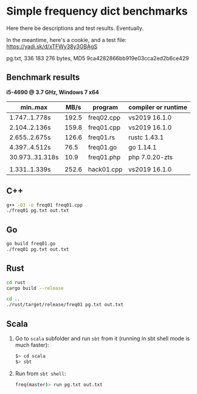 Simple frequency dict benchmarks
=================================

Here there be descriptions and test results. Eventually.

In the meantime, here's a cookie, and a test file: https://yadi.sk/d/xTFWy38y3GBAgS

pg.txt, 336 183 276 bytes, MD5 9ca4282866bb919e03cca2ed2b6ce429

Benchmark results
------------------

**i5-4690 @ 3.7 GHz, Windows 7 x64**

| min..max        | MB/s  | program    | compiler or runtime |
|-----------------|-------|------------|---------------------|
| 1.747..1.778s   | 192.5 | freq02.cpp | vs2019 16.1.0       |
| 2.104..2.136s   | 159.8 | freq01.cpp | vs2019 16.1.0       |
| 2.655..2.675s   | 126.6 | freq01.rs  | rustc 1.43.1        |
| 4.397..4.512s   | 76.5  | freq01.go  | go 1.14.1           |
| 30.973..31.318s | 10.9  | freq01.php | php 7.0.20-zts      |
|                 |       |            |                     |
| 1.331..1.339s   | 252.6 | hack01.cpp | vs2019 16.1.0       |

C++
----

```bash
g++ -O3 -o freq01 freq01.cpp
./freq01 pg.txt out.txt
```

Go
---

```bash
go build freq01.go
./freq01 pg.txt out.txt
```

Rust
-----

```bash
cd rust
cargo build --release

cd ..
./rust/target/release/freq01 pg.txt out.txt
```

Scala
-----

1. Go to `scala` subfolder and run `sbt` from it (running in sbt shell mode is much faster):

   ```bash
   $> cd scala
   $> sbt
   ```

2. Run from `sbt shell`:

   ```bash
   freq(master)> run pg.txt out.txt
   ```

